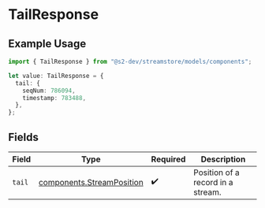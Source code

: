 # TailResponse

## Example Usage

```typescript
import { TailResponse } from "@s2-dev/streamstore/models/components";

let value: TailResponse = {
  tail: {
    seqNum: 786094,
    timestamp: 783488,
  },
};
```

## Fields

| Field                                                                  | Type                                                                   | Required                                                               | Description                                                            |
| ---------------------------------------------------------------------- | ---------------------------------------------------------------------- | ---------------------------------------------------------------------- | ---------------------------------------------------------------------- |
| `tail`                                                                 | [components.StreamPosition](../../models/components/streamposition.md) | :heavy_check_mark:                                                     | Position of a record in a stream.                                      |
